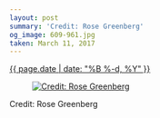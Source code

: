 ```yaml
---
layout: post
summary: 'Credit: Rose Greenberg'
og_image: 609-961.jpg
taken: March 11, 2017
---
```


<div class="post">
 <time>
  <a href="/609">
   {{ page.date | date: "%B %-d, %Y" }}
  </a>
 </time>
 <a href="/609">
  <figure data-taken="3/11/2017">
   <img alt="Credit: Rose Greenberg" sizes="(min-width: 700px) 50vw, calc(100vw - 2rem)" src="{{ site.assets_url }}/609-480.jpg" srcset="{{ site.assets_url }}/609-240.jpg 240w, {{ site.assets_url }}/609-480.jpg 480w, {{ site.assets_url }}/609-721.jpg 721w, {{ site.assets_url }}/609-961.jpg 961w"/>
  </figure>
 </a>
 <span>
  Credit: Rose Greenberg
 </span>
</div>
